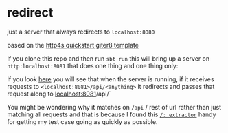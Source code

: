 # redirect
just a server that always redirects to `localhost:8080`

based on the [http4s quickstart giter8 template](https://github.com/http4s/http4s.g8)

If you clone this repo and then run `sbt run` this will bring up a server on `http:localhost:8081` that does one thing and one thing only:

If you look [here](https://github.com/lmath/redirect/blob/250bef6f15b5d0b6baef86ff079fff1cb2b78974/src/main/scala/io/github/lmath/redirect/RedirectRoutes.scala) you will see that when the server is running, if it receives requests to `<localhost:8081>/api/<anything>` it redirects and passes that request along to <localhost:8081>/api/<anything>`

You might be wondering why it matches on `/api` / rest of url rather than just matching all requests and that is because I found this [`/: extractor`](https://http4s.org/v0.23/docs/dsl.html#matching-paths) handy for getting my test case going as quickly as possible.
